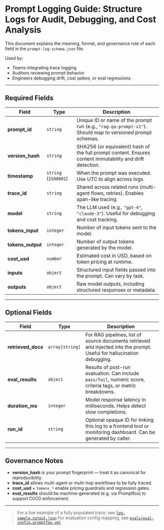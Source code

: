 # Prompt Logging Guide: Structure Logs for Audit, Debugging, and Cost Analysis

This document explains the meaning, format, and governance role of each field in the `prompt-log-schema.json` file.

Used by:

- Teams integrating trace logging
- Auditors reviewing prompt behavior
- Engineers debugging drift, cost spikes, or eval regressions

---

## Required Fields

| Field             | Type                 | Description                                                                                               |
| ----------------- | -------------------- | --------------------------------------------------------------------------------------------------------- |
| **prompt_id**     | `string`             | Unique ID or name of the prompt run (e.g., `"rag-qa-prompt-v1"`). Should map to versioned prompt schemas. |
| **version_hash**  | `string`             | SHA256 (or equivalent) hash of the full prompt content. Ensures content immutability and drift detection. |
| **timestamp**     | `string` (`ISO8601`) | When the prompt was executed. Use UTC to align across logs.                                               |
| **trace_id**      | `string`             | Shared across related runs (multi-agent flows, retries). Enables span-like tracing.                       |
| **model**         | `string`             | The LLM used (e.g., `"gpt-4"`, `"claude-3"`). Useful for debugging and cost tracking.                     |
| **tokens_input**  | `integer`            | Number of input tokens sent to the model.                                                                 |
| **tokens_output** | `integer`            | Number of output tokens generated by the model.                                                           |
| **cost_usd**      | `number`             | Estimated cost in USD, based on token pricing at runtime.                                                 |
| **inputs**        | `object`             | Structured input fields passed into the prompt. Can vary by task.                                         |
| **outputs**       | `object`             | Raw model outputs, including structured responses or metadata.                                            |

---

## Optional Fields

| Field              | Type            | Description                                                                                                             |
| ------------------ | --------------- | ----------------------------------------------------------------------------------------------------------------------- |
| **retrieved_docs** | `array[string]` | For RAG pipelines, list of source documents retrieved and injected into the prompt. Useful for hallucination debugging. |
| **eval_results**   | `object`        | Results of post-run evaluation. Can include `pass/fail`, numeric score, criteria tags, or metric breakdowns.            |
| **duration_ms**    | `integer`       | Model response latency in milliseconds. Helps detect slow completions.                                                  |
| **run_id**         | `string`        | Optional opaque ID for linking this log to a frontend tool or monitoring dashboard. Can be generated by caller.         |

---

## Governance Notes

- **version_hash** is your prompt fingerprint — treat it as canonical for reproducibility.
- **trace_id** allows multi-agent or multi-hop workflows to be fully traced.
- **cost_usd** + `tokens_*` enable pricing guardrails and regression gates.
- **eval_results** should be machine-generated (e.g. via Promptfoo) to support CI/CD enforcement.

---

> For a live example of a fully populated trace, see [`log-sample.output.json`](./log-sample.output.json)
> For evaluation config mapping, see [`evals/eval-config.promptfoo.yml`](../evals/eval-config.promptfoo.yml)
